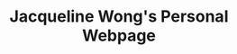 ---
layout: home
title: "Jacqueline Wong's Personal Webpage"

# Navbar

your-name: Jacqueline Wong
short-desc: XYZ STUDENT AT XYZ

---